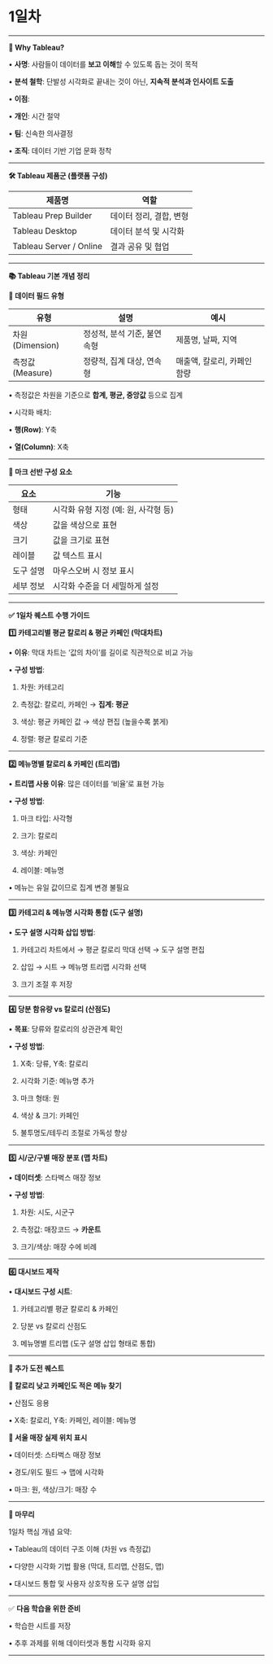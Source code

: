 # 1일차

---

**📌 Why Tableau?**

•	**사명**: 사람들이 데이터를 **보고 이해**할 수 있도록 돕는 것이 목적

•	**분석 철학**: 단발성 시각화로 끝내는 것이 아닌, **지속적 분석과 인사이트 도출**

•	**이점**:

•	**개인**: 시간 절약

•	**팀**: 신속한 의사결정

•	**조직**: 데이터 기반 기업 문화 정착

---

**🛠️ Tableau 제품군 (플랫폼 구성)**

| **제품명** | **역할** |
| --- | --- |
| Tableau Prep Builder | 데이터 정리, 결합, 변형 |
| Tableau Desktop | 데이터 분석 및 시각화 |
| Tableau Server / Online | 결과 공유 및 협업 |

---

**📚 Tableau 기본 개념 정리**

**🔹 데이터 필드 유형**

| **유형** | **설명** | **예시** |
| --- | --- | --- |
| 차원 (Dimension) | 정성적, 분석 기준, 불연속형 | 제품명, 날짜, 지역 |
| 측정값 (Measure) | 정량적, 집계 대상, 연속형 | 매출액, 칼로리, 카페인 함량 |

•	측정값은 차원을 기준으로 **합계, 평균, 중앙값** 등으로 집계

•	시각화 배치:

•	**행(Row)**: Y축

•	**열(Column)**: X축

---

**🧩 마크 선반 구성 요소**

| **요소** | **기능** |
| --- | --- |
| 형태 | 시각화 유형 지정 (예: 원, 사각형 등) |
| 색상 | 값을 색상으로 표현 |
| 크기 | 값을 크기로 표현 |
| 레이블 | 값 텍스트 표시 |
| 도구 설명 | 마우스오버 시 정보 표시 |
| 세부 정보 | 시각화 수준을 더 세밀하게 설정 |

---

**✅ 1일차 퀘스트 수행 가이드**

**1️⃣ 카테고리별 평균 칼로리 & 평균 카페인 (막대차트)**

•	**이유**: 막대 차트는 ‘값의 차이’를 길이로 직관적으로 비교 가능

•	**구성 방법**:

1.	차원: 카테고리

2.	측정값: 칼로리, 카페인 → **집계: 평균**

3.	색상: 평균 카페인 값 → 색상 편집 (높을수록 붉게)

4.	정렬: 평균 칼로리 기준

---

**2️⃣ 메뉴명별 칼로리 & 카페인 (트리맵)**

•	**트리맵 사용 이유**: 많은 데이터를 ‘비율’로 표현 가능

•	**구성 방법**:

1.	마크 타입: 사각형

2.	크기: 칼로리

3.	색상: 카페인

4.	레이블: 메뉴명

•	메뉴는 유일 값이므로 집계 변경 불필요

---

**3️⃣ 카테고리 & 메뉴명 시각화 통합 (도구 설명)**

•	**도구 설명 시각화 삽입 방법**:

1.	카테고리 차트에서 → 평균 칼로리 막대 선택 → 도구 설명 편집

2.	삽입 → 시트 → 메뉴명 트리맵 시각화 선택

3.	크기 조절 후 저장

---

**4️⃣ 당분 함유량 vs 칼로리 (산점도)**

•	**목표**: 당류와 칼로리의 상관관계 확인

•	**구성 방법**:

1.	X축: 당류, Y축: 칼로리

2.	시각화 기준: 메뉴명 추가

3.	마크 형태: 원

4.	색상 & 크기: 카페인

5.	불투명도/테두리 조절로 가독성 향상

---

**5️⃣ 시/군/구별 매장 분포 (맵 차트)**

•	**데이터셋**: 스타벅스 매장 정보

•	**구성 방법**:

1.	차원: 시도, 시군구

2.	측정값: 매장코드 → **카운트**

3.	크기/색상: 매장 수에 비례

---

**6️⃣ 대시보드 제작**

•	**대시보드 구성 시트**:

1.	카테고리별 평균 칼로리 & 카페인

2.	당분 vs 칼로리 산점도

3.	메뉴명별 트리맵 (도구 설명 삽입 형태로 통합)

---

**🌟 추가 도전 퀘스트**

**🔸 칼로리 낮고 카페인도 적은 메뉴 찾기**

•	산점도 응용

•	X축: 칼로리, Y축: 카페인, 레이블: 메뉴명

**🔸 서울 매장 실제 위치 표시**

•	데이터셋: 스타벅스 매장 정보

•	경도/위도 필드 → 맵에 시각화

•	마크: 원, 색상/크기: 매장 수

---

**📝 마무리**

1일차 핵심 개념 요약:

•	Tableau의 데이터 구조 이해 (차원 vs 측정값)

•	다양한 시각화 기법 활용 (막대, 트리맵, 산점도, 맵)

•	대시보드 통합 및 사용자 상호작용 도구 설명 삽입

---

✅ **다음 학습을 위한 준비**

•	학습한 시트를 저장

•	추후 과제를 위해 데이터셋과 통합 시각화 유지

---
